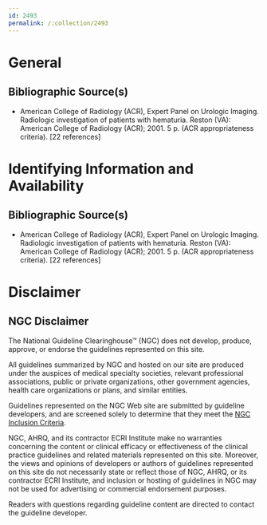 ```yaml
---
id: 2493
permalink: /:collection/2493
---
```


# General

## Bibliographic Source(s)

- American College of Radiology (ACR), Expert Panel on Urologic Imaging. Radiologic investigation of patients with hematuria. Reston (VA): American College of Radiology (ACR); 2001. 5 p. (ACR appropriateness criteria). [22 references]

# Identifying Information and Availability

## Bibliographic Source(s)

- American College of Radiology (ACR), Expert Panel on Urologic Imaging. Radiologic investigation of patients with hematuria. Reston (VA): American College of Radiology (ACR); 2001. 5 p. (ACR appropriateness criteria). [22 references]

# Disclaimer

## NGC Disclaimer

The National Guideline Clearinghouse™ (NGC) does not develop, produce, approve, or endorse the guidelines represented on this site.

All guidelines summarized by NGC and hosted on our site are produced under the auspices of medical specialty societies, relevant professional associations, public or private organizations, other government agencies, health care organizations or plans, and similar entities.

Guidelines represented on the NGC Web site are submitted by guideline developers, and are screened solely to determine that they meet the [NGC Inclusion Criteria](/help-and-about/summaries/inclusion-criteria).

NGC, AHRQ, and its contractor ECRI Institute make no warranties concerning the content or clinical efficacy or effectiveness of the clinical practice guidelines and related materials represented on this site. Moreover, the views and opinions of developers or authors of guidelines represented on this site do not necessarily state or reflect those of NGC, AHRQ, or its contractor ECRI Institute, and inclusion or hosting of guidelines in NGC may not be used for advertising or commercial endorsement purposes.

Readers with questions regarding guideline content are directed to contact the guideline developer.

